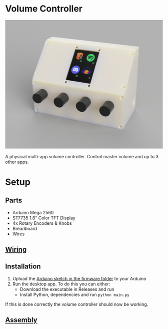 # Volume Controller

![](preview.png)

A physical multi-app volume controller. Control master volume and up to 3 other apps.

# Setup

## Parts
- Arduino Mega 2560
- ST7735 1.8" Color TFT Display
- 4x Rotary Encoders & Knobs
- Breadboard
- Wires

## [Wiring](firmware/WIRING.md)

## Installation

1. Upload the [Arduino sketch in the firmware folder](firmware/firmware.ino) to your Arduino
2. Run the desktop app. To do this you can either:
    - Download the executable in Releases and run
    - Install Python, dependencies and run `python main.py`

If this is done correctly the volume controller should now be working.

## [Assembly](assembly/ASSEMBLY.md)
